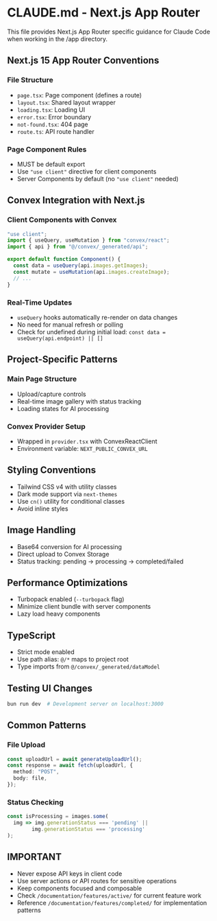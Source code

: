 # CLAUDE.md - Next.js App Router

This file provides Next.js App Router specific guidance for Claude Code when working in the /app directory.

## Next.js 15 App Router Conventions

### File Structure
- `page.tsx`: Page component (defines a route)
- `layout.tsx`: Shared layout wrapper
- `loading.tsx`: Loading UI
- `error.tsx`: Error boundary
- `not-found.tsx`: 404 page
- `route.ts`: API route handler

### Page Component Rules
- MUST be default export
- Use `"use client"` directive for client components
- Server Components by default (no `"use client"` needed)

## Convex Integration with Next.js

### Client Components with Convex
```typescript
"use client";
import { useQuery, useMutation } from "convex/react";
import { api } from "@/convex/_generated/api";

export default function Component() {
  const data = useQuery(api.images.getImages);
  const mutate = useMutation(api.images.createImage);
  // ...
}
```

### Real-Time Updates
- `useQuery` hooks automatically re-render on data changes
- No need for manual refresh or polling
- Check for undefined during initial load: `const data = useQuery(api.endpoint) || []`

## Project-Specific Patterns

### Main Page Structure
- Upload/capture controls
- Real-time image gallery with status tracking
- Loading states for AI processing

### Convex Provider Setup
- Wrapped in `provider.tsx` with ConvexReactClient
- Environment variable: `NEXT_PUBLIC_CONVEX_URL`

## Styling Conventions
- Tailwind CSS v4 with utility classes
- Dark mode support via `next-themes`
- Use `cn()` utility for conditional classes
- Avoid inline styles

## Image Handling
- Base64 conversion for AI processing
- Direct upload to Convex Storage
- Status tracking: pending → processing → completed/failed

## Performance Optimizations
- Turbopack enabled (`--turbopack` flag)
- Minimize client bundle with server components
- Lazy load heavy components

## TypeScript
- Strict mode enabled
- Use path alias: `@/*` maps to project root
- Type imports from `@/convex/_generated/dataModel`

## Testing UI Changes
```bash
bun run dev  # Development server on localhost:3000
```

## Common Patterns

### File Upload
```typescript
const uploadUrl = await generateUploadUrl();
const response = await fetch(uploadUrl, {
  method: "POST",
  body: file,
});
```

### Status Checking
```typescript
const isProcessing = images.some(
  img => img.generationStatus === 'pending' || 
        img.generationStatus === 'processing'
);
```

## IMPORTANT
- Never expose API keys in client code
- Use server actions or API routes for sensitive operations
- Keep components focused and composable
- Check `/documentation/features/active/` for current feature work
- Reference `/documentation/features/completed/` for implementation patterns